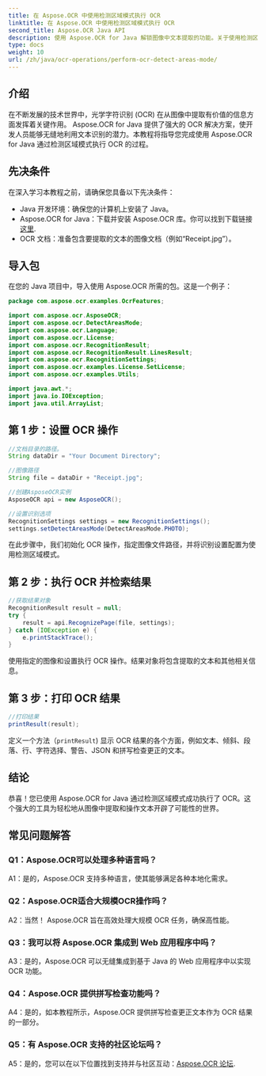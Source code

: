 ```yaml
---
title: 在 Aspose.OCR 中使用检测区域模式执行 OCR
linktitle: 在 Aspose.OCR 中使用检测区域模式执行 OCR
second_title: Aspose.OCR Java API
description: 使用 Aspose.OCR for Java 解锁图像中文本提取的功能。关于使用检测区域模式进行 OCR 的综合教程。
type: docs
weight: 10
url: /zh/java/ocr-operations/perform-ocr-detect-areas-mode/
---
```

## 介绍

在不断发展的技术世界中，光学字符识别 (OCR) 在从图像中提取有价值的信息方面发挥着关键作用。 Aspose.OCR for Java 提供了强大的 OCR 解决方案，使开发人员能够无缝地利用文本识别的潜力。本教程将指导您完成使用 Aspose.OCR for Java 通过检测区域模式执行 OCR 的过程。

## 先决条件

在深入学习本教程之前，请确保您具备以下先决条件：

- Java 开发环境：确保您的计算机上安装了 Java。
-  Aspose.OCR for Java：下载并安装 Aspose.OCR 库。你可以找到下载链接[这里](https://releases.aspose.com/ocr/java/).
- OCR 文档：准备包含要提取的文本的图像文档（例如“Receipt.jpg”）。

## 导入包

在您的 Java 项目中，导入使用 Aspose.OCR 所需的包。这是一个例子：

```java
package com.aspose.ocr.examples.OcrFeatures;

import com.aspose.ocr.AsposeOCR;
import com.aspose.ocr.DetectAreasMode;
import com.aspose.ocr.Language;
import com.aspose.ocr.License;
import com.aspose.ocr.RecognitionResult;
import com.aspose.ocr.RecognitionResult.LinesResult;
import com.aspose.ocr.RecognitionSettings;
import com.aspose.ocr.examples.License.SetLicense;
import com.aspose.ocr.examples.Utils;

import java.awt.*;
import java.io.IOException;
import java.util.ArrayList;
```

## 第 1 步：设置 OCR 操作

```java
//文档目录的路径。
String dataDir = "Your Document Directory";

//图像路径
String file = dataDir + "Receipt.jpg";

//创建AsposeOCR实例
AsposeOCR api = new AsposeOCR();

//设置识别选项
RecognitionSettings settings = new RecognitionSettings();
settings.setDetectAreasMode(DetectAreasMode.PHOTO);
```

在此步骤中，我们初始化 OCR 操作，指定图像文件路径，并将识别设置配置为使用检测区域模式。

## 第 2 步：执行 OCR 并检索结果

```java
//获取结果对象
RecognitionResult result = null;
try {
    result = api.RecognizePage(file, settings);
} catch (IOException e) {
    e.printStackTrace();
}
```

使用指定的图像和设置执行 OCR 操作。结果对象将包含提取的文本和其他相关信息。

## 第 3 步：打印 OCR 结果

```java
//打印结果
printResult(result);
```

定义一个方法（`printResult`) 显示 OCR 结果的各个方面，例如文本、倾斜、段落、行、字符选择、警告、JSON 和拼写检查更正的文本。

## 结论

恭喜！您已使用 Aspose.OCR for Java 通过检测区域模式成功执行了 OCR。这个强大的工具为轻松地从图像中提取和操作文本开辟了可能性的世界。

## 常见问题解答

### Q1：Aspose.OCR可以处理多种语言吗？

A1：是的，Aspose.OCR 支持多种语言，使其能够满足各种本地化需求。

### Q2：Aspose.OCR适合大规模OCR操作吗？

A2：当然！ Aspose.OCR 旨在高效处理大规模 OCR 任务，确保高性能。

### Q3：我可以将 Aspose.OCR 集成到 Web 应用程序中吗？

A3：是的，Aspose.OCR 可以无缝集成到基于 Java 的 Web 应用程序中以实现 OCR 功能。

### Q4：Aspose.OCR 提供拼写检查功能吗？

A4：是的，如本教程所示，Aspose.OCR 提供拼写检查更正文本作为 OCR 结果的一部分。

### Q5：有 Aspose.OCR 支持的社区论坛吗？

 A5：是的，您可以在以下位置找到支持并与社区互动：[Aspose.OCR 论坛](https://forum.aspose.com/c/ocr/16).